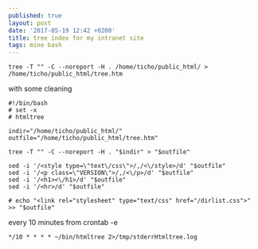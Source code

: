 ```yaml
---
published: true
layout: post
date: '2017-05-19 12:42 +0200'
title: tree index for my intranet site
tags: mine bash
---
```

    tree -T "" -C --noreport -H . /home/ticho/public_html/ > /home/ticho/public_html/tree.htm
    
 with some cleaning
 
    #!/bin/bash
    # set -x
    # htmltree

    indir="/home/ticho/public_html/"
    outfile="/home/ticho/public_html/tree.htm"

    tree -T "" -C --noreport -H . "$indir" > "$outfile"

    sed -i '/<style type=\"text\/css\">/,/<\/style>/d' "$outfile"
    sed -i '/<p class=\"VERSION\">/,/<\/p>/d' "$outfile"
    sed -i '/<h1><\/h1>/d' "$outfile"
    sed -i '/<hr>/d' "$outfile"

    # echo "<link rel="stylesheet" type="text/css" href="/dirlist.css">" >> "$outfile"
    
every 10 minutes from crontab -e

    */10 * * * * ~/bin/htmltree 2>/tmp/stderrHtmltree.log
